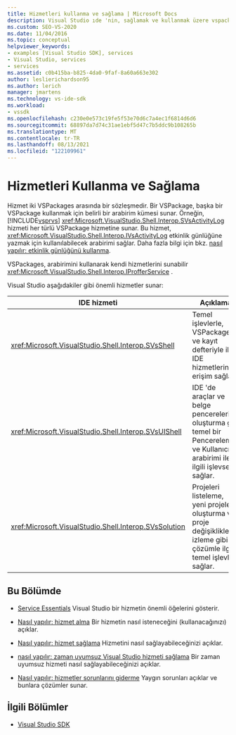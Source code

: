 ```yaml
---
title: Hizmetleri kullanma ve sağlama | Microsoft Docs
description: Visual Studio ıde 'nin, sağlamak ve kullanmak üzere vspackages için sunduğu hizmetler hakkında bilgi edinin. Bu makalelerde hizmetlerin nasıl alınacağı ve sağlanması anlatılmaktadır.
ms.custom: SEO-VS-2020
ms.date: 11/04/2016
ms.topic: conceptual
helpviewer_keywords:
- examples [Visual Studio SDK], services
- Visual Studio, services
- services
ms.assetid: c0b415ba-b825-4da0-9faf-8a60a663e302
author: leslierichardson95
ms.author: lerich
manager: jmartens
ms.technology: vs-ide-sdk
ms.workload:
- vssdk
ms.openlocfilehash: c230e0e573c19fe5f53e70d6c7a4ec1f6814d6d6
ms.sourcegitcommit: 68897da7d74c31ae1ebf5d47c7b5ddc9b108265b
ms.translationtype: MT
ms.contentlocale: tr-TR
ms.lasthandoff: 08/13/2021
ms.locfileid: "122109961"
---
```

# <a name="using-and-providing-services"></a>Hizmetleri Kullanma ve Sağlama
Hizmet iki VSPackages arasında bir sözleşmedir. Bir VSPackage, başka bir VSPackage kullanmak için belirli bir arabirim kümesi sunar. Örneğin, [!INCLUDE[vsprvs](../code-quality/includes/vsprvs_md.md)] <xref:Microsoft.VisualStudio.Shell.Interop.SVsActivityLog> hizmeti her türlü VSPackage hizmetine sunar. Bu hizmet, <xref:Microsoft.VisualStudio.Shell.Interop.IVsActivityLog> etkinlik günlüğüne yazmak için kullanılabilecek arabirimi sağlar. Daha fazla bilgi için bkz. [nasıl yapılır: etkinlik günlüğünü kullanma](../extensibility/how-to-use-the-activity-log.md).

 VSPackages, arabirimini kullanarak kendi hizmetlerini sunabilir <xref:Microsoft.VisualStudio.Shell.Interop.IProfferService> .

 Visual Studio aşağıdakiler gibi önemli hizmetler sunar:

|IDE hizmeti|Açıklama|
|-----------------|-----------------|
|<xref:Microsoft.VisualStudio.Shell.Interop.SVsShell>|Temel işlevlerle, VSPackages ve kayıt defteriyle ilgili IDE hizmetlerine erişim sağlar.|
|<xref:Microsoft.VisualStudio.Shell.Interop.SVsUIShell>|IDE 'de araçlar ve belge pencereleri oluşturma gibi temel bir Pencereleme ve Kullanıcı arabirimi ile ilgili işlevsellik sağlar.|
|<xref:Microsoft.VisualStudio.Shell.Interop.SVsSolution>|Projeleri listeleme, yeni projeler oluşturma ve proje değişikliklerini izleme gibi çözümle ilgili temel işlevleri sağlar.|

## <a name="in-this-section"></a>Bu Bölümde
- [Service Essentials](../extensibility/internals/service-essentials.md) Visual Studio bir hizmetin önemli öğelerini gösterir.

- [Nasıl yapılır: hizmet alma](../extensibility/how-to-get-a-service.md) Bir hizmetin nasıl isteneceğini (kullanacağınızı) açıklar.

- [Nasıl yapılır: hizmet sağlama](../extensibility/how-to-provide-a-service.md) Hizmetini nasıl sağlayabileceğinizi açıklar.

- [nasıl yapılır: zaman uyumsuz Visual Studio hizmeti sağlama](../extensibility/how-to-provide-an-asynchronous-visual-studio-service.md) Bir zaman uyumsuz hizmeti nasıl sağlayabileceğinizi açıklar.

- [Nasıl yapılır: hizmetler sorunlarını giderme](../extensibility/how-to-troubleshoot-services.md) Yaygın sorunları açıklar ve bunlara çözümler sunar.

## <a name="related-sections"></a>İlgili Bölümler
- [Visual Studio SDK](../extensibility/visual-studio-sdk.md)
